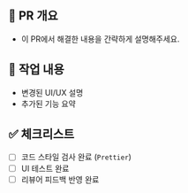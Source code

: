 ## 📌 PR 개요
- 이 PR에서 해결한 내용을 간략하게 설명해주세요.

## 📌 작업 내용
- 변경된 UI/UX 설명
- 추가된 기능 요약


## ✅ 체크리스트
- [ ] 코드 스타일 검사 완료 (`Prettier`)
- [ ] UI 테스트 완료
- [ ] 리뷰어 피드백 반영 완료

